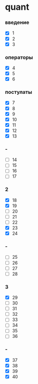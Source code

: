# quant

### введение
- [x] 1
- [x] 2
- [x] 3
### операторы
- [x] 4
- [x] 5
- [x] 6
### постулаты
- [x] 7
- [x] 8
- [x] 9
- [x] 10
- [x] 11
- [x] 12
- [x] 13
### -
- [ ] 14
- [ ] 15
- [ ] 16
- [ ] 17
### 2
- [x] 18
- [x] 19
- [ ] 20
- [ ] 21
- [ ] 22
- [x] 23
- [x] 24
### -
- [ ] 25
- [ ] 26
- [ ] 27
- [ ] 28
### 3
- [x] 29
- [ ] 30
- [ ] 31
- [ ] 32
- [ ] 33
- [ ] 34
- [ ] 35
- [ ] 36
### -
- [x] 37
- [x] 38
- [x] 39
- [x] 40
